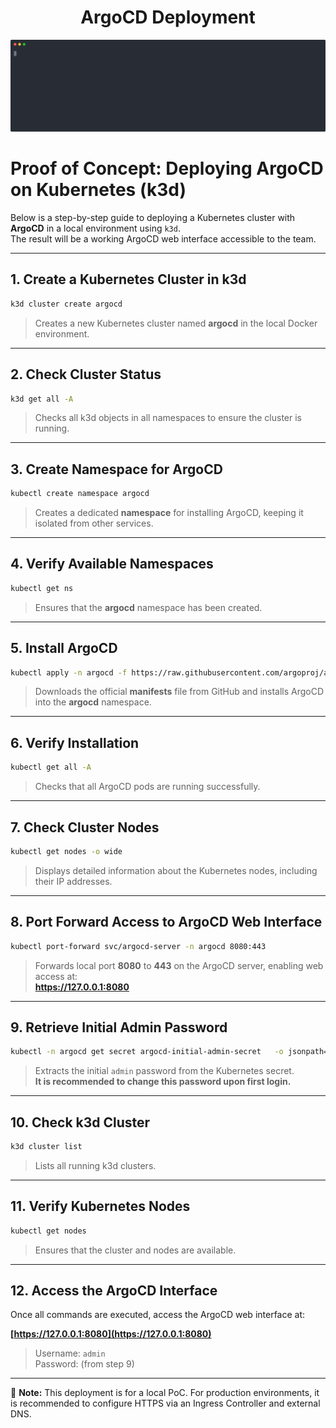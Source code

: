 <h1 align="center">ArgoCD Deployment</h1>

<p align="center">
  <img src="argocdPOC.svg" width="700px" />
</p>


# Proof of Concept: Deploying ArgoCD on Kubernetes (k3d)

Below is a step-by-step guide to deploying a Kubernetes cluster with **ArgoCD** in a local environment using `k3d`.  
The result will be a working ArgoCD web interface accessible to the team.

---

## 1. Create a Kubernetes Cluster in k3d

```bash
k3d cluster create argocd
```
> Creates a new Kubernetes cluster named **argocd** in the local Docker environment.

---

## 2. Check Cluster Status

```bash
k3d get all -A
```
> Checks all k3d objects in all namespaces to ensure the cluster is running.

---

## 3. Create Namespace for ArgoCD

```bash
kubectl create namespace argocd
```
> Creates a dedicated **namespace** for installing ArgoCD, keeping it isolated from other services.

---

## 4. Verify Available Namespaces

```bash
kubectl get ns
```
> Ensures that the **argocd** namespace has been created.

---

## 5. Install ArgoCD

```bash
kubectl apply -n argocd -f https://raw.githubusercontent.com/argoproj/argo-cd/stable/manifests/install.yaml
```
> Downloads the official **manifests** file from GitHub and installs ArgoCD into the **argocd** namespace.

---

## 6. Verify Installation

```bash
kubectl get all -A
```
> Checks that all ArgoCD pods are running successfully.

---

## 7. Check Cluster Nodes

```bash
kubectl get nodes -o wide
```
> Displays detailed information about the Kubernetes nodes, including their IP addresses.

---

## 8. Port Forward Access to ArgoCD Web Interface

```bash
kubectl port-forward svc/argocd-server -n argocd 8080:443
```
> Forwards local port **8080** to **443** on the ArgoCD server, enabling web access at:  
> **https://127.0.0.1:8080**

---

## 9. Retrieve Initial Admin Password

```bash
kubectl -n argocd get secret argocd-initial-admin-secret   -o jsonpath="{.data.password}" | base64 -d; echo
```
> Extracts the initial `admin` password from the Kubernetes secret.  
> **It is recommended to change this password upon first login.**

---

## 10. Check k3d Cluster

```bash
k3d cluster list
```
> Lists all running k3d clusters.

---

## 11. Verify Kubernetes Nodes

```bash
kubectl get nodes
```
> Ensures that the cluster and nodes are available.

---

## 12. Access the ArgoCD Interface

Once all commands are executed, access the ArgoCD web interface at:  

**[https://127.0.0.1:8080](https://127.0.0.1:8080)**  
> Username: `admin`  
> Password: (from step 9)

---

📌 **Note:** This deployment is for a local PoC. For production environments, it is recommended to configure HTTPS via an Ingress Controller and external DNS.

